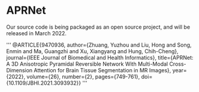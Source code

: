 # APRNet
Our source code is being packaged as an open source project, and will be released in March 2022.

'''
@ARTICLE{9470936,
  author={Zhuang, Yuzhou and Liu, Hong and Song, Enmin and Ma, Guangzhi and Xu, Xiangyang and Hung, Chih-Cheng},
  journal={IEEE Journal of Biomedical and Health Informatics}, 
  title={APRNet: A 3D Anisotropic Pyramidal Reversible Network With Multi-Modal Cross-Dimension Attention for Brain Tissue Segmentation in MR Images}, 
  year={2022},
  volume={26},
  number={2},
  pages={749-761},
  doi={10.1109/JBHI.2021.3093932}}
'''

